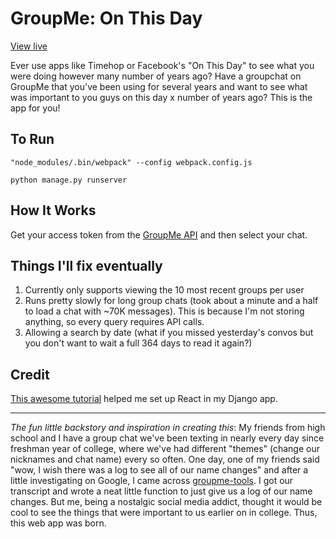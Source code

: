 # GroupMe: On This Day

[View live](https://groupme-log.herokuapp.com/)

Ever use apps like Timehop or Facebook's "On This Day" to see what you were doing however many number of years ago? Have a groupchat on GroupMe that you've been using for several years and want to see what was important to you guys on this day x number of years ago? This is the app for you!

## To Run
`"node_modules/.bin/webpack" --config webpack.config.js`

`python manage.py runserver`

## How It Works
Get your access token from the [GroupMe API](https://dev.groupme.com/) and then select your chat.

## Things I'll fix eventually
1. Currently only supports viewing the 10 most recent groups per user
2. Runs pretty slowly for long group chats (took about a minute and a half to load a chat with ~70K messages). This is because I'm not storing anything, so every query requires API calls.
3. Allowing a search by date (what if you missed yesterday's convos but you don't want to wait a full 364 days to read it again?)

## Credit
[This awesome tutorial](http://geezhawk.github.io/using-react-with-django-rest-framework) helped me set up React in my Django app.

---
*The fun little backstory and inspiration in creating this*:
My friends from high school and I have a group chat we've been texting in nearly every day since freshman year of college, where we've had different "themes" (change our nicknames and chat name) every so often. One day, one of my friends said "wow, I wish there was a log to see all of our name changes" and after a little investigating on Google, I came across [groupme-tools](https://github.com/cdzombak/groupme-tools). I got our transcript and wrote a neat little function to just give us a log of our name changes. But me, being a nostalgic social media addict, thought it would be cool to see the things that were important to us earlier on in college. Thus, this web app was born.